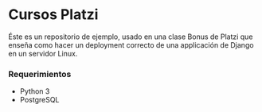 # Cursos Platzi

Éste es un repositorio de ejemplo, usado en una clase Bonus de Platzi que enseña como hacer un deployment correcto de una applicación de Django en un servidor Linux.

### Requerimientos
* Python 3
* PostgreSQL